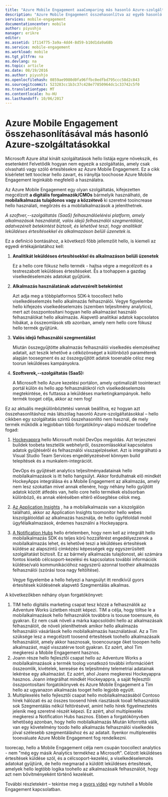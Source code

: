 ```yaml
---
title: "Azure Mobile Engagement aaaComparing más hasonló Azure-szolgáltatásokkal"
description: "Azure Mobile Engagement összehasonlítva az egyéb hasonló Azure-szolgáltatások - Hockeyappra, az appinsights által biztosított, a Notification Hubs"
services: mobile-engagement
documentationcenter: mobile
author: piyushjo
manager: erikre
editor: 
ms.assetid: 1f114775-3a9a-4dd4-8d59-b10d1da9a68b
ms.service: mobile-engagement
ms.workload: mobile
ms.tgt_pltfrm: na
ms.devlang: na
ms.topic: article
ms.date: 08/19/2016
ms.author: piyushjo
ms.openlocfilehash: 0859ae9980d0fa96ffbc0edfbd795ccc58d2c843
ms.sourcegitcommit: 523283cc1b3c37c428e77850964dc1c33742c5f0
ms.translationtype: MT
ms.contentlocale: hu-HU
ms.lasthandoff: 10/06/2017
---
```

# <a name="comparing-azure-mobile-engagement-with-other-similar-azure-services"></a>Azure Mobile Engagement összehasonlításával más hasonló Azure-szolgáltatásokkal
Microsoft Azure által kínált szolgáltatások hello listája egyre növekszik, és esetenként Felvetődik hogyan nem egyezik a szolgáltatás, amely csak olvasható vagy szóló értesítésekre az Azure Mobile Engagement. Ez a cikk kísérletet tett tooclear hello zavart, és irányítja toochoose Azure Mobile Engagement leginkább megfelelő a használatra. 

Az Azure Mobile Engagement egy olyan szolgáltatás, kifejezetten megcélzott **a digitális forgalmazók/CMOs** bármelyik használható, de **mobilalkalmazás tulajdonos vagy a közzétevő** ki szeretné tooincrease hello használati, megőrzés és a mobilalkalmazások a jeleníthetnek. 

*A szoftver,--szolgáltatás (SaaS) felhasználóelérési platform, amely alkalmazások használatát, valós idejű felhasználói szegmentálást, adatvezérelt betekintést biztosít, és lehetővé teszi, hogy analitikát leküldéses értesítésekkel és alkalmazáson belüli üzenetek is.* 

Ez a definíció bontásához, a következő főbb jellemzőit hello, is kiemeli az egyedi értékajánlatához kell:

1. **Analitikát leküldéses értesítésekkel és alkalmazáson belüli üzenetek**
   
   Ez a hello core fókusz hello termék - hajtsa végre a megcélzott és a testreszabott leküldéses értesítéseket. És a toohappen a gazdag viselkedéselemzés adatokat gyűjtünk. 
2. **Alkalmazás használatának adatvezérelt betekintést**
   
   Azt adja meg a többplatformos SDK-k toocollect hello viselkedéselemzés hello alkalmazás felhasználói. Vegye figyelembe hello kifejezés viselkedéselemzés (szemben teljesítmény analytics), mert azt összpontosítani hogyan hello alkalmazást használó felhasználókat hello alkalmazás. Alapvető analitikai adatok kapcsolatos hibákat, a összeomlások stb azonban, amely nem hello core fókusz hello termék gyűjtünk. 
3. **Valós idejű felhasználói szegmentálást**
   
   Miután összegyűjtötte alkalmazás felhasználói viselkedés elemzéséhez adatait, azt teszik lehetővé a célközönséget a különböző paraméterek alapján toosegment és az összegyűjtött adatok tooenable céloz meg toorun leküldéses kampányokra. 
4. **Szoftverek,--szolgáltatás (SaaS):**
   
   A Microsoft hello Azure kezelési portálon, amely optimalizált toointeract portál külön és hello app felhasználókról rich viselkedéselemzés megtekintése, és futtassa a leküldéses marketingkampányok. hello termék tooget célja, akkor az nem fog!   

Ez az aktuális megkülönböztetési vannak beállítva, ez hogyan azt összehasonlításhoz más látszólag hasonló Azure-szolgáltatásokkal – hello cikkben egy szolgáltatás szintű összehasonlító nem használ, de mely termék működik a legjobban több forgatókönyv-alapú módszer toodefine fogad:

1. [Hockeyappra](https://azure.microsoft.com/services/hockeyapp/) hello Microsoft mobil DevOps megoldás. Azt terjeszteni buildek toobeta tesztelők webhelyről, összeomlásokkal kapcsolatos adatok gyűjtéséről és felhasználói visszajelzéseket. Azt is integrálható a Visual Studio Team Services engedélyezésével könnyen build telepítések és a munkalem-integrációt. 
   
   DevOps és gyűjtését analytics teljesítményadatainak hello mobilalkalmazások is itt hello hangsúlyt. Akkor fordulhatnak elő mindkét HockeyApps integrálása és a Mobile Engagement az alkalmazás, amely nem lesz szokatlan mivel annak ellenére, hogy néhány hello gyűjtött adatok között átfedés van, hello core hello termékek elsősorban különböző, és annak elérésében eltérő elősegítése célok meg.  
2. [Az Application Insights](../application-insights/app-insights-overview.md) , ha a mobilalkalmazás van a kiszolgálón található, akkor az Application Insights toomonitor hello webes kiszolgálóoldali az alkalmazás használja, de hello ügyféloldali mobil ügyfélalkalmazások, érdemes használni a Hockeyappra. 
3. [A Notification Hubs](https://azure.microsoft.com/services/notification-hubs/) hello értelemben, hogy nem kell az integrált hello mobilalkalmazás SDK és teljes körű hozzáférést engedélyezzenek a mobilalkalmazás lehet, és lehetővé teszi a leküldéses értesítések küldése az alapszintű címkézési képességek egy egyszerűsített szolgáltatást biztosít. Ez az bármely alkalmazás tulajdonost, aki számára fontos kisebb célcsoport-kezelési és kapcsolatos további információk küldése/való kommunikációhoz nagyszerű azonnal tootheir alkalmazás felhasználói (szórási tooa nagy feltöltése). 
   
   Vegye figyelembe a hello helyezi a hangsúlyt itt rendkívül gyors értesítések küldésének alapvető Szegmentálás alkalmas. 

A következőkben néhány olyan forgatókönyvet:

1. TIM hello digitális marketing csapat tesz közzé a felhasználók az Adventure Works üzletben részét képezi. TIM a célja, hogy töltse le a mobilalkalmazások hello felhasználók továbbra is toouse tooensure, és gyakran. Ez nem csak növeli a márka kapcsolódni hello az alkalmazásaik felhasználóit, de növeli jeleníthetnek amikor hello alkalmazás felhasználói vásárlások hello mobilalkalmazás használatával. Az a Tim szüksége lesz a megcélzott toosend értesítések toohello alkalmazásaik felhasználóit, amely akkor hasznosak, tooencourage őket tooopen hello alkalmazást, majd visszatérve tooit gyakran. Ez azért, ahol Tim megkeresi a Mobile Engagement hasznos. 
2. Joann része hello fejlesztői csapat hello az Adventure Works a mobilalkalmazások a termék toolog vonatkozó további információért összeomlik, kivételek, keresése és teljesítmény telemetriai adatainak lekérése egy alkalmazást. Ez azért, ahol Joann megkeresi Hockeyappra hasznos. Joann integrálhat mindkét Hockeyappra, a saját fejlesztői összpontosítani forgatókönyvek és Azure Mobile Engagement a Tim hello az ugyanazon alkalmazás tooget hello legjobb együtt. 
3. Multiplexelés hello fejlesztői csapat hello mobilalkalmazásából Contoso hírek hálózati és az összes toosend hírek riasztások tooall felhasználók sok Szegmentálás nélkül feltörésével, amint hello hírek figyelmeztetés jelenik meg szeretné részét képezi. Ez azért, ahol multiplexelés megkeresi a Notification Hubs hasznos. 
   Ebben a forgatókönyvben lehetőség azonban, hogy hello mobilalkalmazás Miután kiforrottá válik, van egy követelmény toodo hello alkalmazás felhasználói viselkedés jóval szélesebb szegmentáláshoz és az adatait. Ilyenkor multiplexelés tooevaluate Azure Mobile Engagement fog rendelkezni. 

toorecap, hello a Mobile Engagement célja nem csupán toocollect analytics - nem "még egy másik Analytics termékhez a Microsoft". Célzott leküldéses értesítések küldése szól, és a célcsoport-kezelési, a viselkedéselemzés adatokat gyűjtünk, de hello megmarad a küldött leküldéses értesítések, amelyek hello legtöbb logika toohello az alkalmazásaik felhasználóit, hogy azt nem bővítményeként történő kezelését. 

További részletekért – tekintse meg a [gyors videó](mobile-engagement-overview.md) egy nutshell a Mobile Engagement kapcsolatban. 

